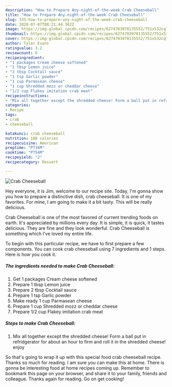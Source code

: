 ```yaml
---
description: "How to Prepare Any-night-of-the-week Crab Cheeseball"
title: "How to Prepare Any-night-of-the-week Crab Cheeseball"
slug: 335-how-to-prepare-any-night-of-the-week-crab-cheeseball
date: 2020-07-07T08:21:44.362Z
image: https://img-global.cpcdn.com/recipes/6274703978135552/751x532cq70/crab-cheeseball-recipe-main-photo.jpg
thumbnail: https://img-global.cpcdn.com/recipes/6274703978135552/751x532cq70/crab-cheeseball-recipe-main-photo.jpg
cover: https://img-global.cpcdn.com/recipes/6274703978135552/751x532cq70/crab-cheeseball-recipe-main-photo.jpg
author: Tyler Evans
ratingvalue: 3.2
reviewcount: 6
recipeingredient:
- "1 packages Cream cheese softened"
- "1 tbsp Lemon juice"
- "2 tbsp Cocktail sauce"
- "1 tsp Garlic powder"
- "1 cup Parmasean cheese"
- "1 cup Shredded mozz or cheddar cheese"
- "1/2 cup Flakey imitation crab meat"
recipeinstructions:
- "Mix all together except the shredded cheese! Form a ball put in refridgerator for about an hour to firm and roll it in the shredded cheese! enjoy"
categories:
- Recipe
tags:
- crab
- cheeseball

katakunci: crab cheeseball 
nutrition: 188 calories
recipecuisine: American
preptime: "PT16M"
cooktime: "PT54M"
recipeyield: "2"
recipecategory: Dessert

---
```



![Crab Cheeseball](https://img-global.cpcdn.com/recipes/6274703978135552/751x532cq70/crab-cheeseball-recipe-main-photo.jpg)

Hey everyone, it is Jim, welcome to our recipe site. Today, I'm gonna show you how to prepare a distinctive dish, crab cheeseball. It is one of my favorites. For mine, I am going to make it a bit tasty. This will be really delicious.



Crab Cheeseball is one of the most favored of current trending foods on earth. It's appreciated by millions every day. It is simple, it is quick, it tastes delicious. They are fine and they look wonderful. Crab Cheeseball is something which I've loved my entire life.


To begin with this particular recipe, we have to first prepare a few components. You can cook crab cheeseball using 7 ingredients and 1 steps. Here is how you cook it.

<!--inarticleads1-->

##### The ingredients needed to make Crab Cheeseball:

1. Get 1 packages Cream cheese softened
1. Prepare 1 tbsp Lemon juice
1. Prepare 2 tbsp Cocktail sauce
1. Prepare 1 tsp Garlic powder
1. Make ready 1 cup Parmasean cheese
1. Prepare 1 cup Shredded mozz or cheddar cheese
1. Prepare 1/2 cup Flakey imitation crab meat




<!--inarticleads2-->

##### Steps to make Crab Cheeseball:

1. Mix all together except the shredded cheese! Form a ball put in refridgerator for about an hour to firm and roll it in the shredded cheese! enjoy




So that's going to wrap it up with this special food crab cheeseball recipe. Thanks so much for reading. I am sure you can make this at home. There is gonna be interesting food at home recipes coming up. Remember to bookmark this page on your browser, and share it to your family, friends and colleague. Thanks again for reading. Go on get cooking!
